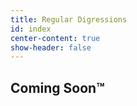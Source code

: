 ```yaml
---
title: Regular Digressions
id: index
center-content: true
show-header: false
---
```


## Coming Soon™
